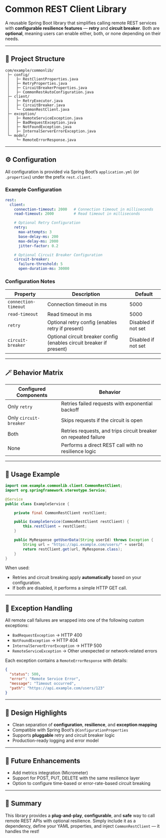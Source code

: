 # Common REST Client Library

A reusable Spring Boot library that simplifies calling remote REST services with **configurable resilience features** — **retry** and **circuit breaker**.
Both are **optional**, meaning users can enable either, both, or none depending on their needs.

---

## 🧱 Project Structure

```
com/example/commonlib/
 ├─ config/
 │   ├─ RestClientProperties.java
 │   ├─ RetryProperties.java
 │   ├─ CircuitBreakerProperties.java
 │   ├─ CommonRestAutoConfiguration.java
 ├─ client/
 │   ├─ RetryExecutor.java
 │   ├─ CircuitBreaker.java
 │   └─ CommonRestClient.java
 ├─ exception/
 │   ├─ RemoteServiceException.java
 │   ├─ BadRequestException.java
 │   ├─ NotFoundException.java
 │   ├─ InternalServerErrorException.java
 └─ model/
     └─ RemoteErrorResponse.java
```

---

## ⚙️ Configuration

All configuration is provided via Spring Boot’s `application.yml` (or `.properties`) under the prefix `rest.client`.

### Example Configuration

```yaml
rest:
  client:
    connection-timeout: 2000   # Connection timeout in milliseconds
    read-timeout: 2000         # Read timeout in milliseconds

    # Optional Retry Configuration
    retry:
      max-attempts: 3
      base-delay-ms: 200
      max-delay-ms: 2000
      jitter-factor: 0.2

    # Optional Circuit Breaker Configuration
    circuit-breaker:
      failure-threshold: 5
      open-duration-ms: 30000
```

### Configuration Notes

| Property             | Description                                                          | Default             |
|----------------------| -------------------------------------------------------------------- | ------------------- |
| `connection-timeout` | Connection timeout in ms                                             | 5000                |
| `read-timeout`       | Read timeout in ms                                                   | 5000                |
| `retry`              | Optional retry config (enables retry if present)                     | Disabled if not set |
| `circuit-breaker`    | Optional circuit breaker config (enables circuit breaker if present) | Disabled if not set |

---

## 🪄 Behavior Matrix

| Configured Components  | Behavior                                                        |
|------------------------| --------------------------------------------------------------- |
| Only `retry`           | Retries failed requests with exponential backoff                |
| Only `circuit-breaker` | Skips requests if the circuit is open                           |
| Both                   | Retries requests, and trips circuit breaker on repeated failure |
| None                   | Performs a direct REST call with no resilience logic            |

---

## 🧩 Usage Example

```java
import com.example.commonlib.client.CommonRestClient;
import org.springframework.stereotype.Service;

@Service
public class ExampleService {

    private final CommonRestClient restClient;

    public ExampleService(CommonRestClient restClient) {
        this.restClient = restClient;
    }

    public MyResponse getUserData(String userId) throws Exception {
        String url = "https://api.example.com/users/" + userId;
        return restClient.get(url, MyResponse.class);
    }
}
```

When used:

* Retries and circuit breaking apply **automatically** based on your configuration.
* If both are disabled, it performs a simple HTTP GET call.

---

## 🚨 Exception Handling

All remote call failures are wrapped into one of the following custom exceptions:

* `BadRequestException` → HTTP 400
* `NotFoundException` → HTTP 404
* `InternalServerErrorException` → HTTP 500
* `RemoteServiceException` → Other unexpected or network-related errors

Each exception contains a `RemoteErrorResponse` with details:

```json
{
  "status": 500,
  "error": "Remote Service Error",
  "message": "Timeout occurred",
  "path": "https://api.example.com/users/123"
}
```

---

## 🧠 Design Highlights

* Clean separation of **configuration**, **resilience**, and **exception mapping**
* Compatible with Spring Boot’s `@ConfigurationProperties`
* Supports **pluggable** retry and circuit breaker logic
* Production-ready logging and error model

---

## 🧰 Future Enhancements

* Add metrics integration (Micrometer)
* Support for POST, PUT, DELETE with the same resilience layer
* Option to configure time-based or error-rate-based circuit breaking

---

## 🏁 Summary

This library provides a **plug-and-play**, **configurable**, and **safe** way to call remote REST APIs with optional resilience.
Simply include it as a dependency, define your YAML properties, and inject `CommonRestClient` — it handles the rest!
